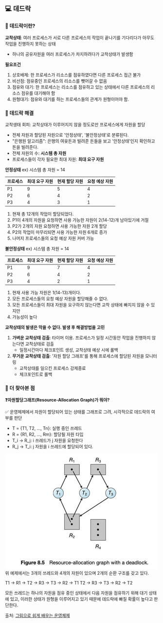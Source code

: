 ## 💻 데드락

### 📌 데드락이란?

**교착상태**: 여러 프로세스가 서로 다른 프로세스의 작업이 끝나기를 기다리다가 아무도 작업을 진행하지 못하는 상태

-   하나의 공유자원을 여러 프로세스가 차지하려다가 교착상태가 발생함

**필요조건**

1. 상호배제: 한 프로세스가 리소스를 점유하였다면 다른 프로세스 접근 불가
2. 비선점: 점유중인 프로세스의 리소스를 뺏어갈 수 없음
3. 점유와 대기: 한 프로세스는 리소스를 점유하고 있는 상태에서 다른 프로세스의 리소스 점유를 대기해야 함
4. 원형대기: 점유와 대기를 하는 프로세스들의 관계가 원형이어야 함.

### 📌 데드락 해결

교착생태 회피: 교착상태가 이루어지지 않을 정도로만 프로세스에게 자원을 할당

-   전체 자원과 할당된 자원으로 '안정상태', '불안정상태'로 분류된다.
-   "은행원 알고리즘": 은행의 여윳돈과 빌려준 돈들을 보고 '안정상태'인지 확인하고 돈을 빌려준다.
-   전체 자원의 수: **시스템 총 자원**
-   프로세스들이 각자 필요한 최대 자원: **최대 요구 자원**

**안정상태** ex) 시스템 총 자원 = 14

| 프로세스 | 최대 **요구** 자원 | 현재 할당 자원 | 요청 예상 자원 |
| -------- | ------------------ | -------------- | -------------- |
| P1       | 9                  | 5              | 4              |
| P2       | 6                  | 4              | 2              |
| P3       | 4                  | 3              | 1              |

1. 현재 총 12개의 작업이 할당되었다.
2. P1이 4개의 자원을 요청하면 사용 가능한 자원이 2(14-12)개 남아있기에 거절
3. P2가 2개의 자원 요청하면 사용 가능한 자원 2개 할당
4. P2의 작업이 마무리되면 사용 가능한 자원 6개로 증가
5. 나머지 프로세스들의 요청 예상 자원 커버 가능

**불안정상태** ex) 시스템 총 자원 = 14

| 프로세스 | 최대 요구 자원 | 현재 할당 자원 | 요청 예상 자원 |
| -------- | -------------- | -------------- | -------------- |
| P1       | 9              | 7              | 4              |
| P2       | 6              | 4              | 2              |
| P3       | 4              | 2              | 1              |

1. 현재 사용 가능 자원은 1(14-13)개이다.
2. 모든 프로세스들의 요청 예상 자원을 할당해줄 수 없다.
3. 모든 프로세스들이 최대 자원을 요구하지 않는다면 교착 상태에 빠지지 않을 수 있지만
4. 가능성이 높다

**교착상태의 발생은 막을 수 없다. 발생 후 해결방법을 고민**

1. **가벼운 교착상태 검출**: 타이머 이용. 프로세스가 일정 시간동안 작업을 진행하지 않는다면 교착상태로 검출
    - 일정시간마다 체크포인트 생성, 교착상태 예상 시에 롤백
2. **무거운 교착상태 검출**: '자원 할당 그래프'를 통해 프로세스에 할당된 자원을 모니터링
    - 교착상태를 일으킨 프로세스 강제종료
    - 체크포인트로 롤백

### 📌 더 찾아본 점

**❓자원할당그래프(Resource-Allocation Graph)가 뭐야?**

✅ 운영체제에서 자원이 할당되어 있는 상태를 그래프로 그려, 시각적으로 데드락의 여부를 판단

-   T = {T1, T2, ..., Tn}: 실행 중인 쓰레드
-   R = {R1, R2, ..., Rm}: 할당될 자원 타입
-   T_i → R_j: i 쓰레드가 j 자원을 요청한다
-   R_j → T_i: j 자원을 i 쓰레드에 할당되어 있다.

![rag](./public/RAG.png)
위 예제에서는 3개의 쓰레드와 4개의 자원이 있으며 2개의 순환 구조를 갖고 있다.

T1 → R1 → T2 → R3 → T3 → R2 → T1
T2 → R3 → T3 → R2 → T2

모든 쓰레드는 하나의 자원을 점유 중인 상태에서 다음 자원을 점유하기 위해 대기 상태에 있고, 이러한 상태가 원형을 이루어지고 있기 때문에 데드락에 빠질 확률이 높다고 판단한다.

출처: [그림으로 쉽게 배우는 운영체제](https://www.inflearn.com/course/%EB%B9%84%EC%A0%84%EA%B3%B5%EC%9E%90-%EC%9A%B4%EC%98%81%EC%B2%B4%EC%A0%9C/dashboard)
